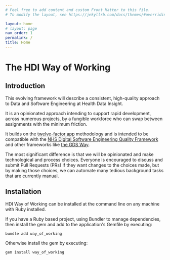 ```yaml
---
# Feel free to add content and custom Front Matter to this file.
# To modify the layout, see https://jekyllrb.com/docs/themes/#overriding-theme-defaults

layout: home
# layout: page
nav_order: 1
permalink: /
title: Home
---
```


# The HDI Way of Working

## Introduction

This evolving framework will describe a consistent, high-quality approach to Data and Software Engineering at Health Data Insight.

It is an opinionated approach intending to support rapid development, across numerous projects, by a fungible workforce who can swap between assignments with the minimum friction.

It builds on the [twelve-factor app](https://12factor.net) methodology and is intended to be compatible with the [NHS Digital Software Engineering Quality Framework](https://github.com/NHSDigital/software-engineering-quality-framework) and other frameworks like [the GDS Way](https://gds-way.cloudapps.digital).

The most significant difference is that we will be opinionated and make technological and process choices. Everyone is encouraged to discuss and submit Pull Requests (PRs) if they want changes to the choices made, but by making those choices, we can automate many tedious background tasks that are currently manual.

## Installation

HDI Way of Working can be installed at the command line on any machine with Ruby installed.

If you have a Ruby based project, using Bundler to manage dependencies, then install the gem and add to the application's Gemfile by executing:

    bundle add way_of_working

Otherwise install the gem by executing:

    gem install way_of_working
